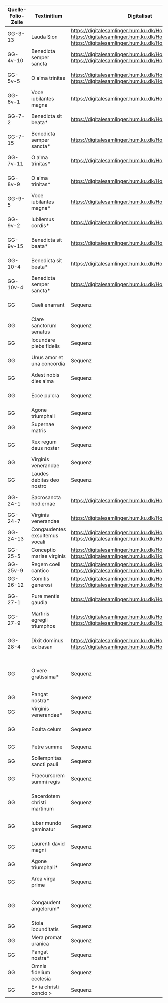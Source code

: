 | Quelle-Folio-Zeile | Textinitium | Digitalisat | Festtag | Nachweis Text |
|--|--|--|--|--|
| GG-3-13 | Lauda Sion | https://digitalesamlinger.hum.ku.dk/Home/Details/229553 https://digitalesamlinger.hum.ku.dk/Home/Details/229554 https://digitalesamlinger.hum.ku.dk/Home/Details/229555 | Corpus Christi | AH 50, 385 |
| GG-4v-10 | Benedicta semper sancta | https://digitalesamlinger.hum.ku.dk/Home/Details/229556 https://digitalesamlinger.hum.ku.dk/Home/Details/229557 | Dominica II post Pentecostem | AH 7, 95, AH 53, 81 |
| GG-5v-5 | O alma trinitas | https://digitalesamlinger.hum.ku.dk/Home/Details/229558 https://digitalesamlinger.hum.ku.dk/Home/Details/229559 | Dominica III post Pentecostem | AH 7, 97 |
| GG-6v-1 | Voce iubilantes magna | https://digitalesamlinger.hum.ku.dk/Home/Details/229560 | Dominica IV post Pentecostem | AH 10, 37 |
| GG-7-2 | Benedicta sit beata* | https://digitalesamlinger.hum.ku.dk/Home/Details/229561 | Dominica VI post Pentecostem | AH 7, 96, AH 53, 81b |
| GG-7-15 | Benedicta semper sancta* | https://digitalesamlinger.hum.ku.dk/Home/Details/229561 | Dominica VII post Pentecostem | AH 7, 95, AH 53, 81 |
| GG-7v-11 | O alma trinitas*  | https://digitalesamlinger.hum.ku.dk/Home/Details/229562 | Dominica VIII post Pentecostem | AH 7, 97 |
| GG-8v-9 | O alma trinitas*  | https://digitalesamlinger.hum.ku.dk/Home/Details/229592 | Dominica XIV post Pentecostem | AH 7, 97 |
| GG-9-5 | Voce iubilantes magna* | https://digitalesamlinger.hum.ku.dk/Home/Details/229593 | Dominica XV post Pentecostem | AH 10, 37 |
| GG-9v-2 | Iubilemus cordis* | https://digitalesamlinger.hum.ku.dk/Home/Details/229594 | Dominica XVI post Pentecostem | AH 54, 165 |
| GG-9v-15 | Benedicta sit beata* | https://digitalesamlinger.hum.ku.dk/Home/Details/229594 | Dominica XVII post Pentecostem | AH 7, 96, AH 53, 81b | 
| GG-10-4 | Benedicta sit beata* | https://digitalesamlinger.hum.ku.dk/Home/Details/229595 | Dominica XXII post Pentecostem | AH 7, 96, AH 53, 81b |
| GG-10v-4 | Benedicta semper sancta* | https://digitalesamlinger.hum.ku.dk/Home/Details/229596 | Dominica XXIII post Pentecostem | AH 7, 95, AH 53, 81 |
| GG | Caeli enarrant | Sequenz | Apostoli ? | AH 50, 267 (11a–13) |
| GG | Clare sanctorum senatus | Sequenz | Apostoli | AH 53, 228 |
| GG | Iocundare plebs fidelis | Sequenz | Evangelistae | AH 55,7 |
| GG | Unus amor et una concordia | Sequenz | Martyr et episcopus | AH 8, 281, AH 54, 79 |
| GG | Adest nobis dies alma | Sequenz | Martyr| AH 53:, 241 |
| GG | Ecce pulcra | Sequenz | Plures martyres et virgines | AH 7, 116, AH 53,114 |
| GG | Agone triumphali | Sequenz | Plures martyres | AH 53, 229 |
| GG | Supernae matris | Sequenz | Sancti | AH 55, 37 (1–2) |
| GG | Rex regum deus noster | Sequenz | Confessor ?| AH 53, 243 (15–18) |
| GG | Virginis venerandae | Sequenz | Virgo et martyr | AH 53, 246 |
| GG | Laudes debitas deo nostro | Sequenz | Virgo et martyr | AH 54, 62 |
| GG-24-1 | Sacrosancta hodiernae | https://digitalesamlinger.hum.ku.dk/Home/Details/229550 | Andreas | AH 54, 30 (14–19) |
| GG-24-7 | Virginis venerandae | https://digitalesamlinger.hum.ku.dk/Home/Details/229550 | Barbara | AH 53, 246 |
| GG-24-13 | Congaudentes exsultemus vocali | https://digitalesamlinger.hum.ku.dk/Home/Details/229550 https://digitalesamlinger.hum.ku.dk/Home/Details/229551 | Nicholaus | AH 54, 66 (1–21) |
| GG-25-5 | Conceptio mariae virginis | https://digitalesamlinger.hum.ku.dk/Home/Details/229563 https://digitalesamlinger.hum.ku.dk/Home/Details/229564 | Conceptio Mariae | AH 54, 188 |
| GG-25v-9 | Regem coeli cantico | https://digitalesamlinger.hum.ku.dk/Home/Details/229564 https://digitalesamlinger.hum.ku.dk/Home/Details/229566 | Lucia | nicht in AH |
| GG-26-12 | Comitis generosi | https://digitalesamlinger.hum.ku.dk/Home/Details/229566 https://digitalesamlinger.hum.ku.dk/Home/Details/229565 | Translatio Magni | nicht in AH |
| GG-27-1 | Pure mentis gaudia | https://digitalesamlinger.hum.ku.dk/Home/Details/229567 | Agnes | AH 40, 138 (8a–12b) |
| GG-27-9 | Martiris egregii triumphos | https://digitalesamlinger.hum.ku.dk/Home/Details/229567 https://digitalesamlinger.hum.ku.dk/Home/Details/229568 | Vincentius | AH 55, 340 |
| GG-28-4 | Dixit dominus ex basan | https://digitalesamlinger.hum.ku.dk/Home/Details/229569 https://digitalesamlinger.hum.ku.dk/Home/Details/229570 | Conversio Pauli |AH 50, 269 (1–7b, Lac., 9a–10) |
| GG | O vere gratissima* | Sequenz | Octava Agnetis | AH 40, 138, Divisio: Pure mentis |
| GG | Pangat nostra* | Sequenz | Iohn Crysostom  | AH 9, 390 |
| GG | Virginis venerandae* | Sequenz | Brigid | AH 53, 246 |
| GG | Exulta celum | Sequenz | Iohannes Baptista | AH 9, 243 (1–9a) |
| GG | Petre summe | Sequenz | Petrus et Paulus | AH 53, 210 |
| GG | Sollempnitas sancti pauli | Sequenz | Paulus | AH 53, 205 |
| GG | Praecursorem summi regis | Sequenz | Octava Iohannis Baptistae | AH 42, 252 (1–10a) |
| GG | Sacerdotem christi martinum | Sequenz | Translatio Martini |AH 53, 181 (1–6, Lac., 17–18) |
| GG | Iubar mundo geminatur | Sequenz | Octava Petri et Pauli | AH 42, 312 (1a–2b) |
| GG | Laurenti david magni | Sequenz | Laurentius | AH 53, 173 (12–14) |
| GG | Agone triumphali* | Sequenz | Hippolytus | AH 53, 229 |
| GG | Area virga prime | Sequenz | Assumptio Mariae | AH 7, 107, AH 53, 106a |
| GG | Congaudent angelorum* | Sequenz | Infra octavam assumptionis Mariae | AH 53, 104 |
| GG | Stola iocunditatis | Sequenz | Laurentius | AH 54, 61 (1–12) |
| GG | Mera promat uranica | Sequenz | Leonardus | nicht in AH |
| GG | Pangat nostra* | Sequenz | Brictius | AH 9, 390 |
| GG | Omnis fidelium ecclesia | Sequenz | Edmundus<sup>6</sup> | AH 40, 191 (3a–11) |
| GG | E< ia christi concio > | Sequenz | Caecilia | nicht in AH |
